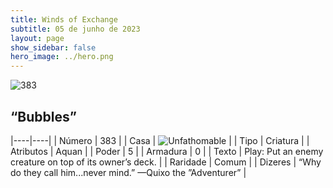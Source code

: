 ```yaml
---
title: Winds of Exchange
subtitle: 05 de junho de 2023
layout: page
show_sidebar: false
hero_image: ../hero.png
---
```


![383](https://mastervault-storage-prod.s3.amazonaws.com/media/card_front/en/600_383_be691ea3abed_en.png)


## “Bubbles”

|----|----|
| Número | 383 |
| Casa | ![Unfathomable](https://archonarcana.com/images/thumb/1/10/Unfathomable.png/22px-Unfathomable.png "Abissais") |
| Tipo | Criatura |
| Atributos | Aquan |
| Poder | 5 |
| Armadura | 0 |
| Texto | Play: Put an enemy creature on top of its owner’s deck.  |
| Raridade | Comum |
| Dizeres | “Why do they call him...never mind.” —Quixo the ”Adventurer”  |
